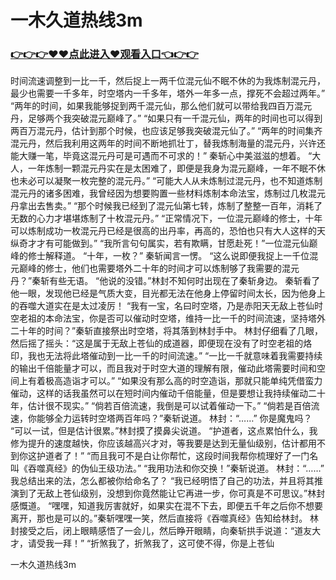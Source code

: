 # 一木久道热线3m
### <a href="https://github.com/vxct/shif/issues/1">👉👉👉♥♥点此进入♥观看入口👈👉👉</a>


时间流速调整到一比一千，然后捉上一两千位混元仙不眠不休的为我炼制混元丹，最少也需要一千多年，时空塔内一千多年，塔外一年多一点，撑死不会超过两年。”
    “两年的时间，如果我能够捉到两千混元仙，那么他们就可以带给我四百万混元丹，足够两个我突破混元巅峰了。”
    “如果只有一千混元仙，两年的时间也可以得到两百万混元丹，估计到那个时候，也应该足够我突破混元仙了。”
    “两年的时间集齐混元丹，然后我利用这两年的时间不断地抓壮丁，替我炼制海量的混元丹，兴许还能大赚一笔，毕竟这混元丹可是可遇而不可求的！”
    秦斩心中美滋滋的想着。
    “大人，一年炼制一颗混元丹实在是太困难了，即便是我身为混元巅峰，一年不眠不休也未必可以凝聚一枚完整的混元丹。”
    “可能大人从未炼制过混元丹，也不知道炼制混元丹的诸多困难，我曾经因为想要购置一些材料炼制本命法宝，炼制过几枚混元丹拿出去售卖。”
    “那个时候我已经到了混元仙第七转，炼制了整整一百年，消耗了无数的心力才堪堪炼制了十枚混元丹。”
    “正常情况下，一位混元巅峰的修士，十年可以炼制成功一枚混元丹已经是很高的出丹率，再高的，恐怕也只有大人这样的天纵奇才才有可能做到。”
    “我所言句句属实，若有欺瞒，甘愿赴死！”一位混元仙巅峰的修士解释道。
    “十年，一枚？”
    秦斩闻言一愣。
    “这么说即便我捉上一千位混元巅峰的修士，他们也需要塔外二十年的时间才可以炼制够了我需要的混元丹？”秦斩有些无语。
    “他说的没错。”林封不知何时出现在了秦斩身边。
    秦斩看了他一眼，发现他已经是气质大变，目光都无法在他身上停留时间太长，因为他身上的吞噬大道实在是太过凌厉！
    “我有一宝，名曰时空塔，乃是赤阳天无敌上苍仙时空老祖的本命法宝，你是否可以催动时空塔，维持一比一千的时间流速，坚持塔外二十年的时间？”秦斩直接祭出时空塔，将其落到林封手中。
    林封仔细看了几眼，然后摇了摇头：“这是属于无敌上苍仙的成道器，即便现在没有了时空老祖的烙印，我也无法将此塔催动到一比一千的时间流速。”
    “一比一千就意味着我需要持续的输出千倍能量才可以，而且我对于时空大道的理解有限，催动此塔需要时间和空间上有着极高造诣才可以。”
    “如果没有那么高的时空造诣，那就只能单纯凭借蛮力催动，这样的话我虽然可以在短时间内催动千倍能量，但是要想让我持续催动二十年，估计很不现实。”
    “倘若百倍流速，我倒是可以试着催动一下。”
    “倘若是百倍流速，你能够全力运转时空塔两百年吗？”秦斩说道。
    林封：“……”
    你是魔鬼吗？
    “可以一试，但是估计很累。”林封摸了摸鼻尖说道。
    “护道者，这点累怕什么，我修为提升的速度越快，你应该越高兴才对，等我要是达到无量仙级别，估计都用不到你这护道者了！”
    “而且我可不是白让你帮忙，这段时间我帮你梳理好了一门名叫《吞噬真经》的伪仙王级功法。”
    “我用功法和你交换！”秦斩说道。
    林封：“……”
    我总结出来的法，怎么都被你给命名了？
    “我已经明悟了自己的功法，并且将其推演到了无敌上苍仙级别，没想到你竟然能让它再进一步，你可真是不可思议。”林封感慨道。
    “嘿嘿，知道我厉害就好，如果实在混不下去，即便五千年之后你不想要离开，那也是可以的。”秦斩嘿嘿一笑，然后直接将《吞噬真经》告知给林封。
    林封接受之后，闭上眼睛感悟了一会儿，然后睁开眼睛，向秦斩拱手说道：“道友大才，请受我一拜！”
    “折煞我了，折煞我了，这可使不得，你是上苍仙

一木久道热线3m
